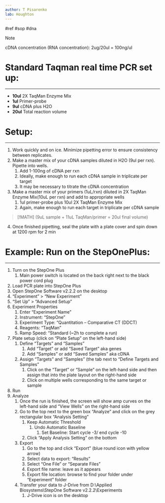 ```yaml
---
author: T Pisarenko
lab: Houghton
---
```


#ref #sop #dna 

> [!NOTE]
> cDNA concentration (RNA concentration): 2ug/20ul = 100ng/ul

# Standard Taqman real time PCR set up:
---
- **10ul** ​2X TaqMan Enzyme Mix
- **1ul​** Primer-probe
- **9ul**​ cDNA plus H2O
- **20ul**​ Total reaction volume


# Setup:
---
1. Work quickly and on ice. Minimize pipetting error to ensure consistency between replicates.
2. Make a master mix of your cDNA samples diluted in H2O (9ul per rxn). Pipette into wells.
	1. Add 1-100ng of cDNA per rxn
	2. Ideally, make enough to run each cDNA sample in triplicate per target
	3. It may be necessary to titrate the cDNA concentration
3. Make a master mix of your primers (1uL/rxn) diluted in 2X TaqMan Enzyme Mix(10uL per rxn) and add to appropriate wells 
	1.  1ul primer-probe plus 10ul 2X TaqMan Enzyme Mix
	2. Again, make enough to run each target in triplicate per cDNA sample

> [!MATH]
> (9uL sample + 11uL TaqMan/primer = 20ul final volume)
	
4. Once finished pipetting, seal the plate with a plate cover and spin down at 1200 rpm for 2 min


# Example: Run on the StepOnePlus:
---
1. Turn on the StepOne Plus
	1. Main power switch is located on the back right next to the black power cord plug
2. Load PCR plate into StepOne Plus
3. Open StepOne Software v2.2.2 on the desktop
4. “Experiment” > “New Experiment”
5. “Set Up” > “Advanced Setup”
6. Experiment Properties
	1. Enter “Experiment Name”
	2. Instrument: “StepOne”
	3. Experiment Type: “Quantitation – Comparative CT (DDCT)
	4. Reagents: “TaqMan”
	5. Ramp Speed: “Standard (~2h to complete a run)
7. Plate setup (click on “Plate Setup” on the left-hand side)
	1. Define “Targets” and “Samples”
		1. Add “Target” or add “Saved Target” aka genes
		2. Add “Samples” or add “Saved Samples” aka cDNA
	2. Assign “Targets” and “Samples” (the tab next to “Define Targets and Samples”
		1. Click on the “Target” or “Sample” on the left-hand side and then assign that into the plate layout on the right-hand side
		2. Click on multiple wells corresponding to the same target or sample
8. Run
9. Analyze
	1. Once the run is finished, the screen will show amp curves on the left-hand side and “View Wells” on the right-hand side
	2. Go to the top next to the green box “Analyze” and click on the grey rectangular box “Analysis Setting”
		1. Keep Automatic Threshold
			1. Undo Automatic Baseline
				1. Set Baseline: Start cycle -3/ end cycle -10
		2. Click “Apply Analysis Setting” on the bottom
	3. Export
		1. Go to the top and click “Export” (blue round icon with yellow arrow)
		2. Select data to export: “Results”
		3. Select “One File” or “Separate Files”
		4. Export file name: leave as it appears
		5. Export file location: browse to find your folder under “Experiment” folder
	4. Transfer your data to J-Drive from D:\\Applied Biosystems\\StepOne Software v2.2.2\\Experiments
		1. J-Drive icon is on the desktop